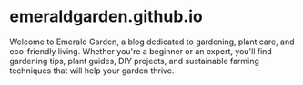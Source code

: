 # emeraldgarden.github.io
Welcome to Emerald Garden, a blog dedicated to gardening, plant care, and eco-friendly living. Whether you're a beginner or an expert, you'll find gardening tips, plant guides, DIY projects, and sustainable farming techniques that will help your garden thrive.
